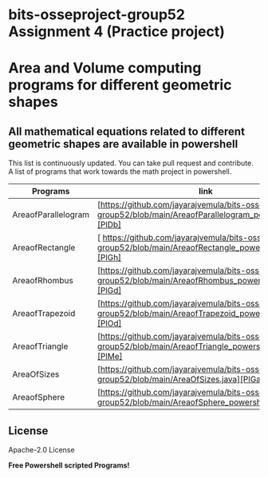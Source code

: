 # bits-osseproject-group52 Assignment 4 (Practice project)
# Area and Volume computing programs for different geometric shapes

## All mathematical equations related to different geometric shapes are available in powershell

This list is continuously updated. You can take pull request and contribute.
A list of programs that work towards the math project in powershell.


| Programs | link |
| ------ | ------ |
| AreaofParallelogram | [https://github.com/jayarajvemula/bits-osseproject-group52/blob/main/AreaofParallelogram_powershell.ps1][PlDb] |
| AreaofRectangle | [ https://github.com/jayarajvemula/bits-osseproject-group52/blob/main/AreaofRectangle_powershell.ps1][PlGh] |
| AreaofRhombus | [https://github.com/jayarajvemula/bits-osseproject-group52/blob/main/AreaofRhombus_powershell.ps1][PlGd] |
| AreaofTrapezoid | [https://github.com/jayarajvemula/bits-osseproject-group52/blob/main/AreaofTrapezoid_powershell.ps1][PlOd] |
| AreaofTriangle | [https://github.com/jayarajvemula/bits-osseproject-group52/blob/main/AreaofTriangle_powershell.ps1][PlMe] |
| AreaOfSizes | [https://github.com/jayarajvemula/bits-osseproject-group52/blob/main/AreaOfSizes.java][PlGa] |
| AreaofSphere | [https://github.com/jayarajvemula/bits-osseproject-group52/blob/main/AreaofSphere_powershell.ps1][PlGc] |

 [PlDb]: <https://github.com/jayarajvemula/bits-osseproject-group52/blob/main/AreaofParallelogram_powershell.ps1>
   [PlGh]: <https://github.com/jayarajvemula/bits-osseproject-group52/blob/main/AreaofRectangle_powershell.ps1>
   [PlGd]: <https://github.com/jayarajvemula/bits-osseproject-group52/blob/main/AreaofRhombus_powershell.ps1>
   [PlOd]: <https://github.com/jayarajvemula/bits-osseproject-group52/blob/main/AreaofTrapezoid_powershell.ps1>
   [PlMe]: <https://github.com/jayarajvemula/bits-osseproject-group52/blob/main/AreaofTriangle_powershell.ps1>
   [PlGa]: <https://github.com/jayarajvemula/bits-osseproject-group52/blob/main/AreaOfSizes.java>
   [PlGc]: <https://github.com/jayarajvemula/bits-osseproject-group52/blob/main/AreaofSphere_powershell.ps1>
   
   
   ## License

 Apache-2.0 License

**Free Powershell scripted Programs!**
   
